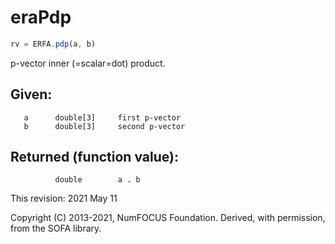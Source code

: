 # eraPdp

```js
rv = ERFA.pdp(a, b)
```

p-vector inner (=scalar=dot) product.

## Given:
```
   a      double[3]     first p-vector
   b      double[3]     second p-vector
```

## Returned (function value):
```
          double        a . b
```

This revision:  2021 May 11

Copyright (C) 2013-2021, NumFOCUS Foundation.
Derived, with permission, from the SOFA library.
